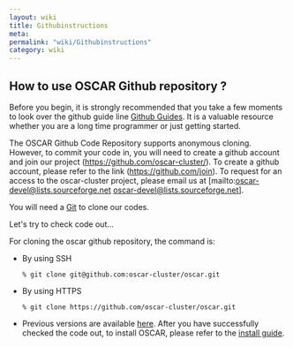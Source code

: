 ```yaml
---
layout: wiki
title: Githubinstructions
meta: 
permalink: "wiki/Githubinstructions"
category: wiki
---
```

<!-- Name: Githubinstructions -->
<!-- Version: 1 -->
<!-- Author: jparpail -->

## How to use OSCAR Github repository ?

Before you begin, it is strongly recommended that you take a few moments to look over the github guide line [Github Guides](https://guides.github.com/).  It is a valuable resource whether you are a long time programmer or just getting started.

The OSCAR Github Code Repository supports anonymous cloning. However, to commit your code in, you will need to create a github account and join our project (https://github.com/oscar-cluster/).  To create a github account, please refer to the link (https://github.com/join). To request for an access to the oscar-cluster project, please email us at [mailto:oscar-devel@lists.sourceforge.net oscar-devel@lists.sourceforge.net].

You will need a [Git](https://git-scm.com/downloads) to clone our codes.

Let's try to check code out...

For cloning the oscar github repository, the command is:

 * By using SSH

     ```
    % git clone git@github.com:oscar-cluster/oscar.git
     ```
 * By using HTTPS

     ```
    % git clone https://github.com/oscar-cluster/oscar.git
     ```

    
 * Previous versions are available [here](https://github.com/oscar-cluster/tags).
    After you have successfully checked the code out, to install OSCAR, please refer to the [install guide](quick_start_guide_for_rhel).
